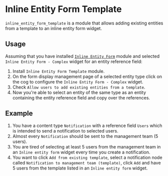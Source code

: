 # Inline Entity Form Template

`inline_entity_form_template` is a module that allows adding existing entities from a template to an inline entity form widget.

## Usage

Assuming that you have installed [`Inline Entity Form`][inline_entity_form] module and selected `Inline Entity Form - Complex` widget for an entity reference field:

1. Install `Inline Entity Form Template` module.
2. On the form display management page of a selected entity type click on the cog to configure the `Inline Entity Form - Complex` widget.
3. Check `Allow users to add existing entities from a template`.
4. Now you're able to select an entity of the same type as an entity containing the entity reference field and copy over the references.

## Example

1. You have a content type `Notification` with a reference field `Users` which is intended to send a notification to selected users.
2. Almost every `Notification` should be sent to the management team (5 users).
3. You are tired of selecting at least 5 users from the management team in an `Inline entity form` widget every time you create a notification.
4. You want to click `Add from existing template`, select a notification node called `Notification to management team (template)`, click `Add` and have 5 users from the template listed in an `Inline entity form` widget.

[inline_entity_form]: https://www.drupal.org/project/inline_entity_form
